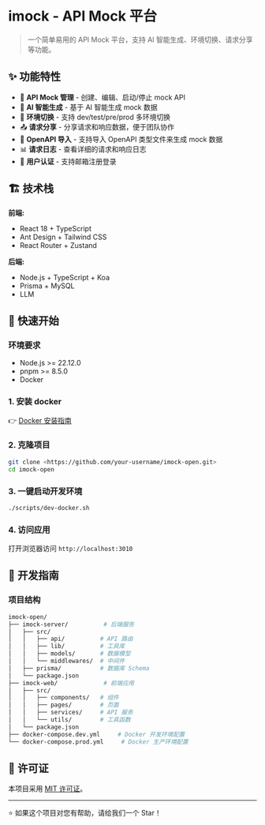 # imock - API Mock 平台

> 一个简单易用的 API Mock 平台，支持 AI 智能生成、环境切换、请求分享等功能。

## ✨ 功能特性

- 🎯 **API Mock 管理** - 创建、编辑、启动/停止 mock API
- 🤖 **AI 智能生成** - 基于 AI 智能生成 mock 数据
- 🔄 **环境切换** - 支持 dev/test/pre/prod 多环境切换
- 📤 **请求分享** - 分享请求和响应数据，便于团队协作
- 📁 **OpenAPI 导入** - 支持导入 OpenAPI 类型文件来生成 mock 数据
- 📊 **请求日志** - 查看详细的请求和响应日志
- 🔐 **用户认证** - 支持邮箱注册登录

## 🏗️ 技术栈

**前端:**

- React 18 + TypeScript
- Ant Design + Tailwind CSS
- React Router + Zustand

**后端:**

- Node.js + TypeScript + Koa
- Prisma + MySQL
- LLM

## 🚀 快速开始

### 环境要求

- Node.js >= 22.12.0
- pnpm >= 8.5.0
- Docker

### 1. 安装 docker

👉 [Docker 安装指南](https://docs.docker.com/engine/install/)

### 2. 克隆项目

```bash
git clone <https://github.com/your-username/imock-open.git>
cd imock-open
```

### 3. 一键启动开发环境

```bash
./scripts/dev-docker.sh
```

### 4. 访问应用

打开浏览器访问 `http://localhost:3010`

## 🔧 开发指南

### 项目结构

```sh
imock-open/
├── imock-server/          # 后端服务
│   ├── src/
│   │   ├── api/          # API 路由
│   │   ├── lib/          # 工具库
│   │   ├── models/       # 数据模型
│   │   └── middlewares/  # 中间件
│   ├── prisma/           # 数据库 Schema
│   └── package.json
├── imock-web/             # 前端应用
│   ├── src/
│   │   ├── components/   # 组件
│   │   ├── pages/        # 页面
│   │   ├── services/     # API 服务
│   │   └── utils/        # 工具函数
│   └── package.json
├── docker-compose.dev.yml     # Docker 开发环境配置
└── docker-compose.prod.yml     # Docker 生产环境配置
```

## 📝 许可证

本项目采用 [MIT 许可证](LICENSE)。

---

⭐ 如果这个项目对您有帮助，请给我们一个 Star！
